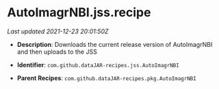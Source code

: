 # AutoImagrNBI.jss.recipe

_Last updated 2021-12-23 20:01:50Z_

- **Description**: Downloads the current release version of AutoImagrNBI and then uploads to the JSS

- **Identifier**: `com.github.dataJAR-recipes.jss.AutoImagrNBI`

- **Parent Recipes**: `com.github.dataJAR-recipes.pkg.AutoImagrNBI`
